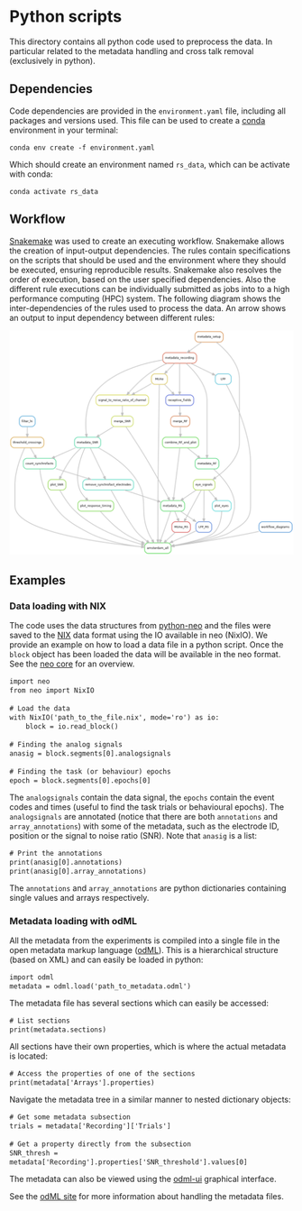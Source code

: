 # Python scripts

This directory contains all python code used to preprocess the data. In
particular related to the metadata handling and cross talk removal (exclusively in
python).

## Dependencies

Code dependencies are provided in the `environment.yaml` file, including all packages and versions used. This file can be used to create a [conda](https://conda.io/projects/conda/en/latest/index.html) environment in your terminal:
```
conda env create -f environment.yaml
```
Which should create an environment named `rs_data`, which can be activate with conda:
```
conda activate rs_data
```

## Workflow

[Snakemake](https://snakemake.readthedocs.io/en/stable/) was used to create an executing workflow. Snakemake allows the creation of input-output dependencies. The rules contain specifications on the scripts that should be used and the environment where they should be executed, ensuring reproducible results. Snakemake also resolves the order of execution, based on the user specified dependencies. Also the different rule executions can be individually submitted as jobs into to a high performance computing (HPC) system. The following diagram shows the inter-dependencies of the rules used to process the data. An arrow shows an output to input dependency between different rules:

![rulegraph](./rulegraph.png "")

## Examples

### Data loading with NIX
The code uses the data structures from [python-neo](https://neuralensemble.org/neo/) and the files were saved to the [NIX](https://github.com/G-Node/nix) data format using the IO available in neo (NixIO). We provide an example on how to load a data file in a python script. Once the `block` object has been loaded the data will be available in the neo format. See the [neo core](https://neo.readthedocs.io/en/stable/core.html) for an overview.
```
import neo
from neo import NixIO

# Load the data
with NixIO('path_to_the_file.nix', mode='ro') as io:
    block = io.read_block()
    
# Finding the analog signals
anasig = block.segments[0].analogsignals

# Finding the task (or behaviour) epochs
epoch = block.segments[0].epochs[0]
```
The `analogsignals` contain the data signal, the `epochs` contain the event codes and times (useful to find the task trials or behavioural epochs). The `analogsignals` are annotated (notice that there are both `annotations` and `array_annotations`) with some of the metadata, such as the electrode ID, position or the signal to noise ratio (SNR). Note that `anasig` is a list:
```
# Print the annotations
print(anasig[0].annotations)
print(anasig[0].array_annotations)
```
The `annotations` and `array_annotations` are python dictionaries containing single values and arrays respectively.

### Metadata loading with odML
All the metadata from the experiments is compiled into a single file in the open metadata markup language ([odML](http://g-node.github.io/python-odml/)). This is a hierarchical structure (based on XML) and can easily be loaded in python:
```
import odml
metadata = odml.load('path_to_metadata.odml')
```
The metadata file has several sections which can easily be accessed:
```
# List sections
print(metadata.sections)
```
All sections have their own properties, which is where the actual metadata is located:
```
# Access the properties of one of the sections
print(metadata['Arrays'].properties)
```
Navigate the metadata tree in a similar manner to nested dictionary objects:
```
# Get some metadata subsection
trials = metadata['Recording']['Trials']

# Get a property directly from the subsection
SNR_thresh = metadata['Recording'].properties['SNR_threshold'].values[0]
```
The metadata can also be viewed using the [odml-ui](https://github.com/g-node/odml-ui) graphical interface.

See the [odML site](http://g-node.github.io/python-odml/) for more information about handling the metadata files.